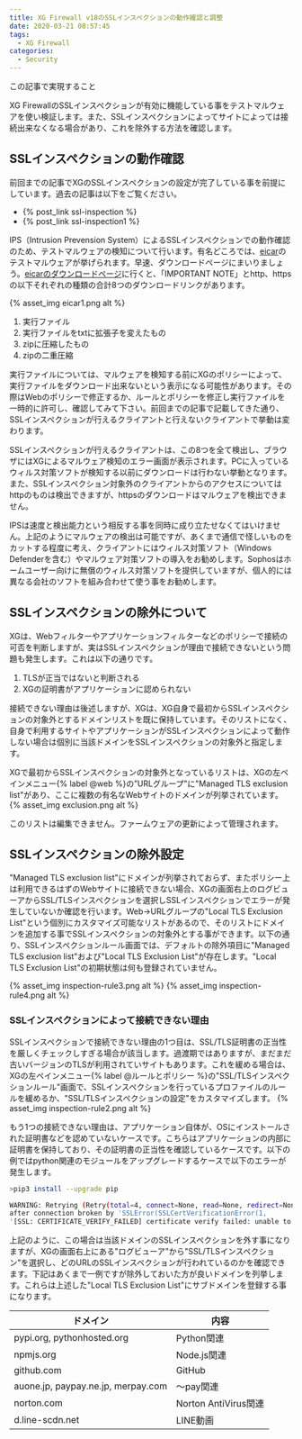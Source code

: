 ```yaml
---
title: XG Firewall v18のSSLインスペクションの動作確認と調整
date: 2020-03-21 08:57:45
tags:
  - XG Firewall
categories:
  - Security
---
```

<p class="onepoint">この記事で実現すること</p>
XG FirewallのSSLインスペクションが有効に機能している事をテストマルウェアを使い検証します。また、SSLインスペクションによってサイトによっては接続出来なくなる場合があり、これを除外する方法を確認します。
<!-- more -->

## SSLインスペクションの動作確認

前回までの記事でXGのSSLインスペクションの設定が完了している事を前提にしています。過去の記事は以下をご覧ください。

- {% post_link ssl-inspection %}
- {% post_link ssl-inspection1 %}

IPS（Intrusion Prevension System）によるSSLインスペクションでの動作確認のため、テストマルウェアの検知について行います。有名どころでは、[eicar](https://www.eicar.org/)のテストマルウェアが挙げられます。早速、ダウンロードページにまいりましょう。[eicarのダウンロードページ](https://2016.eicar.org/85-0-Download.html)に行くと、「IMPORTANT NOTE」とhttp、httpsの以下それぞれの種類の合計8つのダウンロードリンクがあります。

{% asset_img eicar1.png alt %}

1. 実行ファイル
2. 実行ファイルをtxtに拡張子を変えたもの
3. zipに圧縮したもの
4. zipの二重圧縮

実行ファイルについては、マルウェアを検知する前にXGのポリシーによって、実行ファイルをダウンロード出来ないという表示になる可能性があります。その際はWebのポリシーで修正するか、ルールとポリシーを修正し実行ファイルを一時的に許可し、確認してみて下さい。前回までの記事で記載してきた通り、SSLインスペクションが行えるクライアントと行えないクライアントで挙動は変わります。

SSLインスペクションが行えるクライアントは、この8つを全て検出し、ブラウザにはXGによるマルウェア検知のエラー画面が表示されます。PCに入っているウィルス対策ソフトが検知する以前にダウンロードは行わない挙動となります。また、SSLインスペクション対象外のクライアントからのアクセスについてはhttpのものは検出できますが、httpsのダウンロードはマルウェアを検出できません。

IPSは速度と検出能力という相反する事を同時に成り立たせなくてはいけません。上記のようにマルウェアの検出は可能ですが、あくまで通信で怪しいものをカットする程度に考え、クライアントにはウィルス対策ソフト（Windows Defenderを含む）やマルウェア対策ソフトの導入をお勧めします。Sophosはホームユーザー向けに無償のウィルス対策ソフトを提供していますが、個人的には異なる会社のソフトを組み合わせて使う事をお勧めします。

## SSLインスペクションの除外について

XGは、Webフィルターやアプリケーションフィルターなどのポリシーで接続の可否を判断しますが、実はSSLインスペクションが理由で接続できないという問題も発生します。これは以下の通りです。

1. TLSが正当ではないと判断される
2. XGの証明書がアプリケーションに認められない

接続できない理由は後述しますが、XGは、XG自身で最初からSSLインスペクションの対象外とするドメインリストを既に保持しています。そのリストになく、自身で利用するサイトやアプリケーションがSSLインスペクションによって動作しない場合は個別に当該ドメインをSSLインスペクションの対象外と指定します。

XGで最初からSSLインスペクションの対象外となっているリストは、XGの左ペインメニュー{% label @web %}の”URLグループ"に"Managed TLS exclusion list"があり、ここに複数の有名なWebサイトのドメインが列挙されています。
{% asset_img exclusion.png alt %}

このリストは編集できません。ファームウェアの更新によって管理されます。

## SSLインスペクションの除外設定

"Managed TLS exclusion list"にドメインが列挙されておらず、またポリシー上は利用できるはずのWebサイトに接続できない場合、XGの画面右上のログビューアからSSL/TLSインスペクションを選択しSSLインスペクションでエラーが発生していないか確認を行います。Web→URLグループの"Local TLS Exclusion List"という個別にカスタマイズ可能なリストがあるので、そのリストにドメインを追加する事でSSLインスペクションの対象外とする事ができます。以下の通り、SSLインスペクションルール画面では、デフォルトの除外項目に"Managed TLS exclusion list"および"Local TLS Exclusion List"が存在します。"Local TLS Exclusion List"の初期状態は何も登録されていません。

{% asset_img inspection-rule3.png alt %}
{% asset_img inspection-rule4.png alt %}

### SSLインスペクションによって接続できない理由

SSLインスペクションで接続できない理由の1つ目は、SSL/TLS証明書の正当性を厳しくチェックしすぎる場合が該当します。過渡期ではありますが、まだまだ古いバージョンのTLSが利用されていサイトもあります。これを緩める場合は、XGの左ペインメニュー{% label @ルールとポリシー %}の"SSL/TLSインスペクションルール"画面で、SSLインスペクションを行っているプロファイルのルールを緩めるか、"SSL/TLSインスペクションの設定"をカスタマイズします。
{% asset_img inspection-rule2.png alt %}

もう1つの接続できない理由は、アプリケーション自体が、OSにインストールされた証明書などを認めていないケースです。こちらはアプリケーションの内部に証明書を保持しており、その証明書の正当性を確認しているケースです。以下の例ではpython関連のモジュールをアップグレードするケースで以下のエラーが発生します。

```bash
>pip3 install --upgrade pip

WARNING: Retrying (Retry(total=4, connect=None, read=None, redirect=None, status=None))
after connection broken by 'SSLError(SSLCertVerificationError(1,  
'[SSL: CERTIFICATE_VERIFY_FAILED] certificate verify failed: unable to get local issuer certificate (_ssl.c:1076)'))': /simple/pip/
```

上記のように、この場合は当該ドメインのSSLインスペクションを外す事になりますが、XGの画面右上にある"ログビューア"から"SSL/TLSインスペクション"を選択し、どのURLのSSLインスペクションが行われているのかを確認できます。下記はあくまで一例ですが除外しておいた方が良いドメインを列挙します。これらは上述した"Local TLS Exclusion List"にサブドメインを登録する事になります。

| ドメイン                           | 内容                 |
| ---------------------------------- | -------------------- |
| pypi.org, pythonhosted.org         | Python関連           |
| npmjs.org                          | Node.js関連          |
| github.com                         | GitHub               |
| auone.jp, paypay.ne.jp, merpay.com | 〜pay関連            |
| norton.com                         | Norton AntiVirus関連 |
| d.line-scdn.net                    | LINE動画             |
